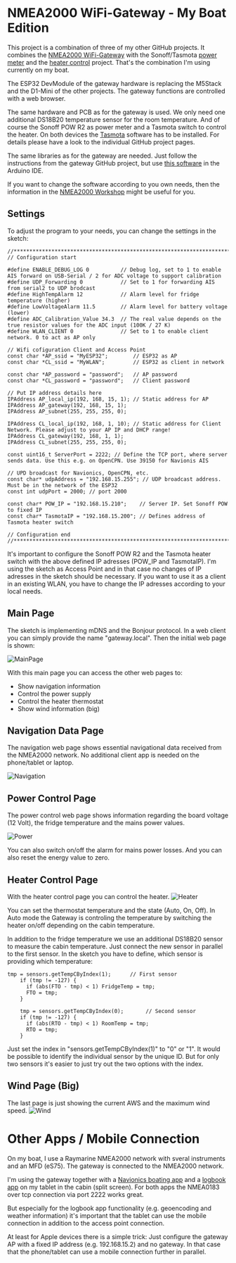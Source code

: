 # NMEA2000 WiFi-Gateway - My Boat Edition

This project is a combination of three of my other GitHub projects. It combines the [NMEA2000 WiFi-Gateway](https://github.com/AK-Homberger/NMEA2000WifiGateway-with-ESP32) with the Sonoff/Tasmota [power meter](https://github.com/AK-Homberger/M5Stack-Sonoff-Power-Display) and the [heater control](https://github.com/AK-Homberger/WLAN-Controlled-Heater-Thermostat-for-Tasmota-switch) project. That's the combination I'm using currently on my boat.

The ESP32 DevModule of the gateway hardware is replacing the M5Stack and the D1-Mini of the other projects. The gateway functions are controlled with a web browser.

The same hardware and PCB as for the gateway is used. We only need one additional DS18B20 temperature sensor for the room temperature. And of course the Sonoff POW R2 as power meter and a Tasmota switch to control the heater. On both devices the [Tasmota](https://tasmota.github.io/docs/) software has to be installed. For details please have a look to the individual GitHub project pages.

The same libraries as for the gateway are needed. Just follow the instructions from the gateway GitHub project, but use [this software](https://github.com/AK-Homberger/NMEA2000-Gateway-My-Boat-Edition/tree/main/NMEA2000-Gateway-MBE) in the Arduino IDE.

If you want to change the software according to you own needs, then the information in the [NMEA2000 Workshop](https://github.com/AK-Homberger/NMEA2000-Workshop) might be useful for you.


## Settings
To adjust the program to your needs, you can change the settings in the sketch:
```
//****************************************************************************************
// Configuration start

#define ENABLE_DEBUG_LOG 0          // Debug log, set to 1 to enable AIS forward on USB-Serial / 2 for ADC voltage to support calibration
#define UDP_Forwarding 0            // Set to 1 for forwarding AIS from serial2 to UDP brodcast
#define HighTempAlarm 12            // Alarm level for fridge temperature (higher)
#define LowVoltageAlarm 11.5        // Alarm level for battery voltage (lower)
#define ADC_Calibration_Value 34.3  // The real value depends on the true resistor values for the ADC input (100K / 27 K)
#define WLAN_CLIENT 0               // Set to 1 to enable client network. 0 to act as AP only

// Wifi cofiguration Client and Access Point
const char *AP_ssid = "MyESP32";        // ESP32 as AP
const char *CL_ssid = "MyWLAN";         // ESP32 as client in network

const char *AP_password = "password";   // AP password
const char *CL_password = "password";   // Client password

// Put IP address details here
IPAddress AP_local_ip(192, 168, 15, 1); // Static address for AP
IPAddress AP_gateway(192, 168, 15, 1);
IPAddress AP_subnet(255, 255, 255, 0);

IPAddress CL_local_ip(192, 168, 1, 10); // Static address for Client Network. Please adjust to your AP IP and DHCP range!
IPAddress CL_gateway(192, 168, 1, 1);
IPAddress CL_subnet(255, 255, 255, 0);

const uint16_t ServerPort = 2222; // Define the TCP port, where server sends data. Use this e.g. on OpenCPN. Use 39150 for Navionis AIS

// UPD broadcast for Navionics, OpenCPN, etc.
const char* udpAddress = "192.168.15.255"; // UDP broadcast address. Must be in the network of the ESP32
const int udpPort = 2000; // port 2000

const char* POW_IP = "192.168.15.210";    // Server IP. Set Sonoff POW to fixed IP
const char* TasmotaIP = "192.168.15.200"; // Defines address of Tasmota heater switch

// Configuration end
//****************************************************************************************
```

It's important to configure the Sonoff POW R2 and the Tasmota heater switch with the above defined IP adresses (POW_IP and TasmotaIP). I'm using the sketch as Access Point and in that case no changes of IP adresses in the sketch should be necessary. If you want to use it as a client in an existing WLAN, you have to change the IP adresses according to your local needs.

## Main Page
The sketch is implementing mDNS and the Bonjour protocol. In a web client you can simply provide the name "gateway.local". Then the initial web page is shown:

![MainPage](https://github.com/AK-Homberger/NMEA2000-Gateway-My-Boat-Edition/blob/main/Pictures/MainPage.png)

With this main page you can access the other web pages to:

- Show navigation information
- Control the power supply
- Control the heater thermostat
- Show wind information (big)


## Navigation Data Page
The navigation web page shows essential navigational data received from the NMEA2000 network. No additional client app is needed on the phone/tablet or laptop.

![Navigation](https://github.com/AK-Homberger/NMEA2000-Gateway-My-Boat-Edition/blob/main/Pictures/Navigation.png)


## Power Control Page
The power control web page shows information regarding the board voltage (12 Volt), the fridge temperature and the mains power values.

![Power](https://github.com/AK-Homberger/NMEA2000-Gateway-My-Boat-Edition/blob/main/Pictures/PowerControl.png)

You can also switch on/off the alarm for mains power losses. And you can also reset the energy value to zero.

## Heater Control Page
With the heater control page you can control the heater.
![Heater](https://github.com/AK-Homberger/NMEA2000-Gateway-My-Boat-Edition/blob/main/Pictures/HeaterControl.png)

You can set the thermostat temperature and the state (Auto, On, Off).
In Auto mode the Gateway is controling the temperature by switching the heater on/off depending on the cabin temperature.

In addition to the fridge temperature we use an additional DS18B20 sensor to measure the cabin temperature. Just connect the new sensor in parallel to the first sensor.
In the sketch you have to define, which sensor is providing which temperature:

```
tmp = sensors.getTempCByIndex(1);      // First sensor
    if (tmp != -127) {
      if (abs(FTO - tmp) < 1) FridgeTemp = tmp;
      FTO = tmp;
    }

    tmp = sensors.getTempCByIndex(0);       // Second sensor
    if (tmp != -127) {
      if (abs(RTO - tmp) < 1) RoomTemp = tmp;
      RTO = tmp;
    }
```

Just set the index in "sensors.getTempCByIndex(1)" to "0" or "1". It would be possible to identify the individual sensor by the unique ID. But for only two sensors it's easier to just try out the two options with the index.

## Wind Page (Big)
The last page is just showing the current AWS and the maximum wind speed.
![Wind](https://github.com/AK-Homberger/NMEA2000-Gateway-My-Boat-Edition/blob/main/Pictures/AWS-Big.png)

# Other Apps / Mobile Connection
On my boat, I use a Raymarine NMEA2000 network with sveral instruments and an MFD (eS75). The gateway is connected to the NMEA2000 network.

I'm using the gateway together with a [Navionics boating app](https://www.navionics.com/deu/apps/navionics-boating) and a [logbook app](https://logbook-app.com/de/) on my tablet  in the cabin (split screen). For both apps the NMEA0183 over tcp connection via port 2222 works great.

But especially for the logbook app functionality (e.g. geoencoding and weather information) it's important that the tablet can use the mobile connection in addition to the access point connection.

At least for Apple devices there is a simple trick: Just configure the gateway AP with a fixed IP address (e.g. 192.168.15.2) and no gateway.
In that case that the phone/tablet can use a mobile connection further in parallel.

